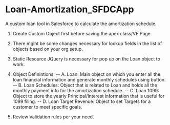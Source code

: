 # Loan-Amortization_SFDCApp
A custom loan tool in Salesforce to calculate the amortization schedule. 

1. Create Custom Object first before saving the apex class/VF Page. 

2. There mgiht be some changes necessary for lookup fields in the list of objects based on your org setup. 

3. Static Resource JQuery is necessary for pop up on the Loan object to work. 

4. Object Definintions:
-- A. Loan: Main object on which you enter all the loan financial information and generate monthly schedules using button. 
-- B. Loan Schedules: Object that is related to Loan and holds all the monthly payment info for the amortization schedule. 
-- C. Loan 1099: Object to store the yearly Principal/Interest information that is useful for 1099 filing. 
-- D. Loan Target Revenue: Object to set Targets for a customer to meet specific goals. 

5. Review Validation rules per your need. 
